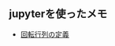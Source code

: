 ## jupyterを使ったメモ

- [回転行列の定義](http://nbviewer.jupyter.org/github/eisoku9618/kuroiwa_demos/blob/master/python/jupyter/coordinate/coordinate.ipynb)
